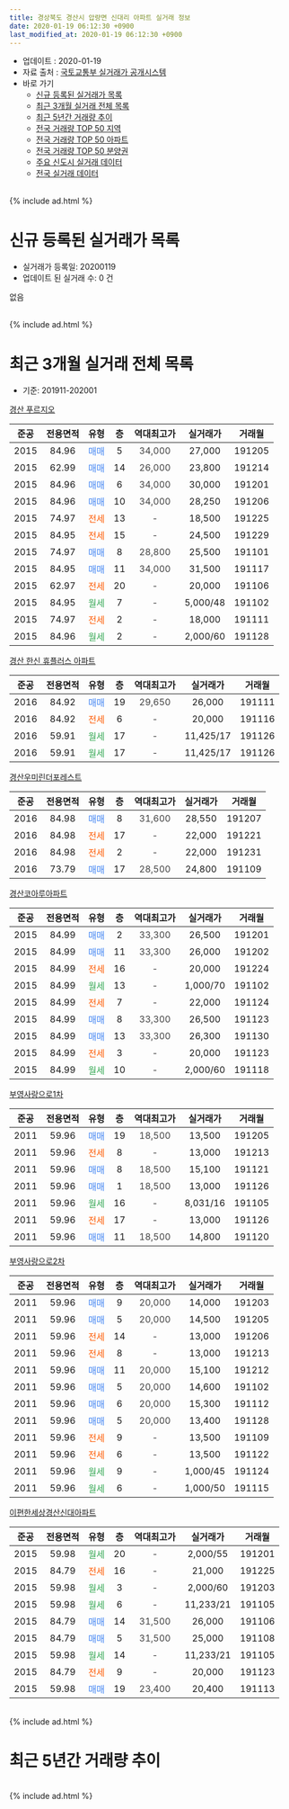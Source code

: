 ```yaml
---
title: 경상북도 경산시 압량면 신대리 아파트 실거래 정보
date: 2020-01-19 06:12:30 +0900
last_modified_at: 2020-01-19 06:12:30 +0900
---
```


* 업데이트 : 2020-01-19
* 자료 출처 : [국토교통부 실거래가 공개시스템](http://rt.molit.go.kr)
* 바로 가기
    * [신규 등록된 실거래가 목록](#신규-등록된-실거래가-목록)
    * [최근 3개월 실거래 전체 목록](#최근-3개월-실거래-전체-목록)
    * [최근 5년간 거래량 추이](#최근-5년간-거래량-추이)
    * [전국 거래량 TOP 50 지역](https://apt-info.github.io/apt-trade-info/최근-3개월-전국에서-가장-거래가-많이-발생한-지역)
    * [전국 거래량 TOP 50 아파트](https://apt-info.github.io/apt-trade-info/최근-3개월-전국에서-가장-거래가-많이-발생한-아파트)
    * [전국 거래량 TOP 50 분양권](https://apt-info.github.io/apt-trade-info/최근-3개월-전국에서-가장-거래가-많이-발생한-분양권)
    * [주요 신도시 실거래 데이터](https://apt-info.github.io/apt-trade-info/주요-신도시)
    * [전국 실거래 데이터](https://apt-info.github.io/apt-trade-info/전국)
<br>
{% include ad.html %}
<br>

# 신규 등록된 실거래가 목록
* 실거래가 등록일: 20200119
* 업데이트 된 실거래 수: 0 건

없음

<br>
{% include ad.html %}
<br>

# 최근 3개월 실거래 전체 목록
* 기준: 201911-202001


[경산 푸르지오](https://search.naver.com/search.naver?query=%EA%B2%BD%EC%83%81%EB%B6%81%EB%8F%84+%EA%B2%BD%EC%82%B0%EC%8B%9C+%EC%95%95%EB%9F%89%EB%A9%B4+%EC%8B%A0%EB%8C%80%EB%A6%AC+%EA%B2%BD%EC%82%B0+%ED%91%B8%EB%A5%B4%EC%A7%80%EC%98%A4)

|준공|전용면적|유형|층|역대최고가|실거래가|거래월|
|:---:|:---:|:---:|:---:|:---:|:---:|:---:|
|2015|84.96|<span style="color:#4285f3">매매</span>|5|<span style="color:#444444">34,000</span>|27,000|191205|
|2015|62.99|<span style="color:#4285f3">매매</span>|14|<span style="color:#444444">26,000</span>|23,800|191214|
|2015|84.96|<span style="color:#4285f3">매매</span>|6|<span style="color:#444444">34,000</span>|30,000|191201|
|2015|84.96|<span style="color:#4285f3">매매</span>|10|<span style="color:#444444">34,000</span>|28,250|191206|
|2015|74.97|<span style="color:#ff5a00">전세</span>|13|<span style="color:#444444">-</span>|18,500|191225|
|2015|84.95|<span style="color:#ff5a00">전세</span>|15|<span style="color:#444444">-</span>|24,500|191229|
|2015|74.97|<span style="color:#4285f3">매매</span>|8|<span style="color:#444444">28,800</span>|25,500|191101|
|2015|84.95|<span style="color:#4285f3">매매</span>|11|<span style="color:#444444">34,000</span>|31,500|191117|
|2015|62.97|<span style="color:#ff5a00">전세</span>|20|<span style="color:#444444">-</span>|20,000|191106|
|2015|84.95|<span style="color:#34a853">월세</span>|7|<span style="color:#444444">-</span>|5,000/48|191102|
|2015|74.97|<span style="color:#ff5a00">전세</span>|2|<span style="color:#444444">-</span>|18,000|191111|
|2015|84.96|<span style="color:#34a853">월세</span>|2|<span style="color:#444444">-</span>|2,000/60|191128|

[경산 한신 휴플러스 아파트](https://search.naver.com/search.naver?query=%EA%B2%BD%EC%83%81%EB%B6%81%EB%8F%84+%EA%B2%BD%EC%82%B0%EC%8B%9C+%EC%95%95%EB%9F%89%EB%A9%B4+%EC%8B%A0%EB%8C%80%EB%A6%AC+%EA%B2%BD%EC%82%B0+%ED%95%9C%EC%8B%A0+%ED%9C%B4%ED%94%8C%EB%9F%AC%EC%8A%A4+%EC%95%84%ED%8C%8C%ED%8A%B8)

|준공|전용면적|유형|층|역대최고가|실거래가|거래월|
|:---:|:---:|:---:|:---:|:---:|:---:|:---:|
|2016|84.92|<span style="color:#4285f3">매매</span>|19|<span style="color:#444444">29,650</span>|26,000|191111|
|2016|84.92|<span style="color:#ff5a00">전세</span>|6|<span style="color:#444444">-</span>|20,000|191116|
|2016|59.91|<span style="color:#34a853">월세</span>|17|<span style="color:#444444">-</span>|11,425/17|191126|
|2016|59.91|<span style="color:#34a853">월세</span>|17|<span style="color:#444444">-</span>|11,425/17|191126|

[경산우미린더포레스트](https://search.naver.com/search.naver?query=%EA%B2%BD%EC%83%81%EB%B6%81%EB%8F%84+%EA%B2%BD%EC%82%B0%EC%8B%9C+%EC%95%95%EB%9F%89%EB%A9%B4+%EC%8B%A0%EB%8C%80%EB%A6%AC+%EA%B2%BD%EC%82%B0%EC%9A%B0%EB%AF%B8%EB%A6%B0%EB%8D%94%ED%8F%AC%EB%A0%88%EC%8A%A4%ED%8A%B8)

|준공|전용면적|유형|층|역대최고가|실거래가|거래월|
|:---:|:---:|:---:|:---:|:---:|:---:|:---:|
|2016|84.98|<span style="color:#4285f3">매매</span>|8|<span style="color:#444444">31,600</span>|28,550|191207|
|2016|84.98|<span style="color:#ff5a00">전세</span>|17|<span style="color:#444444">-</span>|22,000|191221|
|2016|84.98|<span style="color:#ff5a00">전세</span>|2|<span style="color:#444444">-</span>|22,000|191231|
|2016|73.79|<span style="color:#4285f3">매매</span>|17|<span style="color:#444444">28,500</span>|24,800|191109|

[경산코아루아파트](https://search.naver.com/search.naver?query=%EA%B2%BD%EC%83%81%EB%B6%81%EB%8F%84+%EA%B2%BD%EC%82%B0%EC%8B%9C+%EC%95%95%EB%9F%89%EB%A9%B4+%EC%8B%A0%EB%8C%80%EB%A6%AC+%EA%B2%BD%EC%82%B0%EC%BD%94%EC%95%84%EB%A3%A8%EC%95%84%ED%8C%8C%ED%8A%B8)

|준공|전용면적|유형|층|역대최고가|실거래가|거래월|
|:---:|:---:|:---:|:---:|:---:|:---:|:---:|
|2015|84.99|<span style="color:#4285f3">매매</span>|2|<span style="color:#444444">33,300</span>|26,500|191201|
|2015|84.99|<span style="color:#4285f3">매매</span>|11|<span style="color:#444444">33,300</span>|26,000|191202|
|2015|84.99|<span style="color:#ff5a00">전세</span>|16|<span style="color:#444444">-</span>|20,000|191224|
|2015|84.99|<span style="color:#34a853">월세</span>|13|<span style="color:#444444">-</span>|1,000/70|191102|
|2015|84.99|<span style="color:#ff5a00">전세</span>|7|<span style="color:#444444">-</span>|22,000|191124|
|2015|84.99|<span style="color:#4285f3">매매</span>|8|<span style="color:#444444">33,300</span>|26,500|191123|
|2015|84.99|<span style="color:#4285f3">매매</span>|13|<span style="color:#444444">33,300</span>|26,300|191130|
|2015|84.99|<span style="color:#ff5a00">전세</span>|3|<span style="color:#444444">-</span>|20,000|191123|
|2015|84.99|<span style="color:#34a853">월세</span>|10|<span style="color:#444444">-</span>|2,000/60|191118|

[부영사랑으로1차](https://search.naver.com/search.naver?query=%EA%B2%BD%EC%83%81%EB%B6%81%EB%8F%84+%EA%B2%BD%EC%82%B0%EC%8B%9C+%EC%95%95%EB%9F%89%EB%A9%B4+%EC%8B%A0%EB%8C%80%EB%A6%AC+%EB%B6%80%EC%98%81%EC%82%AC%EB%9E%91%EC%9C%BC%EB%A1%9C1%EC%B0%A8)

|준공|전용면적|유형|층|역대최고가|실거래가|거래월|
|:---:|:---:|:---:|:---:|:---:|:---:|:---:|
|2011|59.96|<span style="color:#4285f3">매매</span>|19|<span style="color:#444444">18,500</span>|13,500|191205|
|2011|59.96|<span style="color:#ff5a00">전세</span>|8|<span style="color:#444444">-</span>|13,000|191213|
|2011|59.96|<span style="color:#4285f3">매매</span>|8|<span style="color:#444444">18,500</span>|15,100|191121|
|2011|59.96|<span style="color:#4285f3">매매</span>|1|<span style="color:#444444">18,500</span>|13,000|191126|
|2011|59.96|<span style="color:#34a853">월세</span>|16|<span style="color:#444444">-</span>|8,031/16|191105|
|2011|59.96|<span style="color:#ff5a00">전세</span>|17|<span style="color:#444444">-</span>|13,000|191126|
|2011|59.96|<span style="color:#4285f3">매매</span>|11|<span style="color:#444444">18,500</span>|14,800|191120|

[부영사랑으로2차](https://search.naver.com/search.naver?query=%EA%B2%BD%EC%83%81%EB%B6%81%EB%8F%84+%EA%B2%BD%EC%82%B0%EC%8B%9C+%EC%95%95%EB%9F%89%EB%A9%B4+%EC%8B%A0%EB%8C%80%EB%A6%AC+%EB%B6%80%EC%98%81%EC%82%AC%EB%9E%91%EC%9C%BC%EB%A1%9C2%EC%B0%A8)

|준공|전용면적|유형|층|역대최고가|실거래가|거래월|
|:---:|:---:|:---:|:---:|:---:|:---:|:---:|
|2011|59.96|<span style="color:#4285f3">매매</span>|9|<span style="color:#444444">20,000</span>|14,000|191203|
|2011|59.96|<span style="color:#4285f3">매매</span>|5|<span style="color:#444444">20,000</span>|14,500|191205|
|2011|59.96|<span style="color:#ff5a00">전세</span>|14|<span style="color:#444444">-</span>|13,000|191206|
|2011|59.96|<span style="color:#ff5a00">전세</span>|8|<span style="color:#444444">-</span>|13,000|191213|
|2011|59.96|<span style="color:#4285f3">매매</span>|11|<span style="color:#444444">20,000</span>|15,100|191212|
|2011|59.96|<span style="color:#4285f3">매매</span>|5|<span style="color:#444444">20,000</span>|14,600|191102|
|2011|59.96|<span style="color:#4285f3">매매</span>|6|<span style="color:#444444">20,000</span>|15,300|191112|
|2011|59.96|<span style="color:#4285f3">매매</span>|5|<span style="color:#444444">20,000</span>|13,400|191128|
|2011|59.96|<span style="color:#ff5a00">전세</span>|9|<span style="color:#444444">-</span>|13,500|191109|
|2011|59.96|<span style="color:#ff5a00">전세</span>|6|<span style="color:#444444">-</span>|13,500|191122|
|2011|59.96|<span style="color:#34a853">월세</span>|9|<span style="color:#444444">-</span>|1,000/45|191124|
|2011|59.96|<span style="color:#34a853">월세</span>|6|<span style="color:#444444">-</span>|1,000/50|191115|


<script async src="//pagead2.googlesyndication.com/pagead/js/adsbygoogle.js"></script>
<!-- 기본 -->
<ins class="adsbygoogle"
     style="display:block"
     data-ad-client="ca-pub-1142216861245946"
     data-ad-slot="4805727019"
     data-ad-format="auto"
     data-full-width-responsive="true"></ins>
<script>
(adsbygoogle = window.adsbygoogle || []).push({});
</script>


[이편한세상경산신대아파트](https://search.naver.com/search.naver?query=%EA%B2%BD%EC%83%81%EB%B6%81%EB%8F%84+%EA%B2%BD%EC%82%B0%EC%8B%9C+%EC%95%95%EB%9F%89%EB%A9%B4+%EC%8B%A0%EB%8C%80%EB%A6%AC+%EC%9D%B4%ED%8E%B8%ED%95%9C%EC%84%B8%EC%83%81%EA%B2%BD%EC%82%B0%EC%8B%A0%EB%8C%80%EC%95%84%ED%8C%8C%ED%8A%B8)

|준공|전용면적|유형|층|역대최고가|실거래가|거래월|
|:---:|:---:|:---:|:---:|:---:|:---:|:---:|
|2015|59.98|<span style="color:#34a853">월세</span>|20|<span style="color:#444444">-</span>|2,000/55|191201|
|2015|84.79|<span style="color:#ff5a00">전세</span>|16|<span style="color:#444444">-</span>|21,000|191225|
|2015|59.98|<span style="color:#34a853">월세</span>|3|<span style="color:#444444">-</span>|2,000/60|191203|
|2015|59.98|<span style="color:#34a853">월세</span>|6|<span style="color:#444444">-</span>|11,233/21|191105|
|2015|84.79|<span style="color:#4285f3">매매</span>|14|<span style="color:#444444">31,500</span>|26,000|191106|
|2015|84.79|<span style="color:#4285f3">매매</span>|5|<span style="color:#444444">31,500</span>|25,000|191108|
|2015|59.98|<span style="color:#34a853">월세</span>|14|<span style="color:#444444">-</span>|11,233/21|191105|
|2015|84.79|<span style="color:#ff5a00">전세</span>|9|<span style="color:#444444">-</span>|20,000|191123|
|2015|59.98|<span style="color:#4285f3">매매</span>|19|<span style="color:#444444">23,400</span>|20,400|191113|


<br>
{% include ad.html %}
<br>

# 최근 5년간 거래량 추이


<div style="width:100%;">
    <canvas id="deal_progress" height="200"></canvas>
</div>

<script>
new Chart(document.getElementById("deal_progress"), {
    type: 'line',
    data: {
        labels: ['201501','201502','201503','201504','201505','201506','201507','201508','201509','201510','201511','201512','201601','201602','201603','201604','201605','201606','201607','201608','201609','201610','201611','201612','201701','201702','201703','201704','201705','201706','201707','201708','201709','201710','201711','201712','201801','201802','201803','201804','201805','201806','201807','201808','201809','201810','201811','201812','201901','201902','201903','201904','201905','201906','201907','201908','201909','201910','201911','201912','202001'],
        datasets: [{
            label: '매매',
            pointRadius: 1,
            data: [0, 0, 0, 0, 0, 0, 0, 0, 0, 2, 0, 0, 3, 4, 3, 5, 3, 7, 4, 5, 3, 7, 8, 4, 6, 11, 13, 4, 4, 12, 15, 23, 24, 16, 13, 19, 13, 23, 33, 16, 13, 15, 17, 20, 11, 14, 8, 37, 16, 12, 16, 6, 12, 72, 146, 12, 17, 16, 15, 11, 0],
            borderColor: "rgba(255, 201, 14, 1)",
            backgroundColor: "rgba(255, 201, 14, 0.5)",
            fill: false,
            lineTension: 0
        },{
            label: '전월세',
            pointRadius: 1,
            data: [3, 2, 3, 3, 2, 4, 7, 11, 19, 40, 43, 64, 97, 63, 49, 35, 28, 17, 7, 3, 10, 4, 8, 13, 16, 20, 13, 12, 9, 16, 11, 8, 26, 17, 29, 37, 41, 37, 38, 23, 34, 29, 15, 20, 11, 15, 16, 16, 23, 18, 22, 9, 13, 25, 13, 11, 14, 19, 20, 11, 0],
            borderColor: "rgba(0, 141, 185, 1)",
            backgroundColor: "rgba(0, 141, 185, 0.5)",
            fill: false,
            lineTension: 0
        }
        ]
    },
    options: {
        responsive: true,
        title: {
            display: false
        },
        tooltips: {
            mode: 'index',
            intersect: false
        },
        hover: {
            mode: 'nearest',
            intersect: true
        },
        scales: {
            xAxes: [{
                display: true,
                scaleLabel: {
                    display: true,
                    labelString: '년/월'
                }
            }],
            yAxes: [{
                display: true,
                ticks: {
                    suggestedMin: 0,
                },
                scaleLabel: {
                    display: true,
                    labelString: '실거래 수'
                }
            }]
        }
    }
});

</script>


<br>
{% include ad.html %}
<br>

